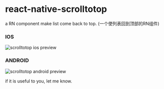 # react-native-scrolltotop
a RN component make list come back to top. (一个使列表回到顶部的RN组件)

### IOS
![scrolltotop ios preview](http://i.imgur.com/FeNTNJw.gif)

### ANDROID
![scrolltotop android preview](http://i.imgur.com/TcVs6Hn.gif)

if it is useful to you, let me know.
